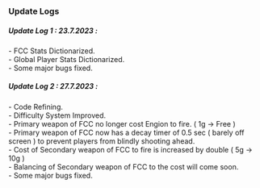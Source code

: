 <h3>Update Logs</h3>

<h5>Update Log 1 : 23.7.2023 :</h5>
- FCC Stats Dictionarized. <br>
- Global Player Stats Dictionarized. <br>
- Some major bugs fixed. <br>

<h5>Update Log 2 : 27.7.2023 :</h5>
- Code Refining. <br>
- Difficulty System Improved. <br>
- Primary weapon of FCC no longer cost Engion to fire. ( 1g -> Free ) <br>
- Primary weapon of FCC now has a decay timer of 0.5 sec ( barely off screen ) to prevent players from blindly shooting ahead. <br>
- Cost of Secondary weapon of FCC to fire is increased by double ( 5g -> 10g ) <br>
- Balancing of Secondary weapon of FCC to the cost will come soon. <br>
- Some major bugs fixed. <br>


